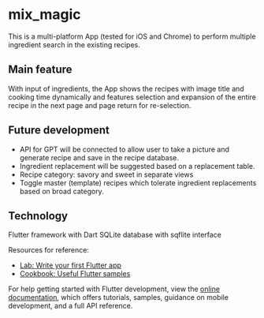 # mix_magic

This is a multi-platform App (tested for iOS and Chrome) to perform multiple ingredient search in the existing recipes.

## Main feature
With input of ingredients, the App shows the recipes with image title and cooking time dynamically and features selection and expansion of the entire recipe in the next page and page return for re-selection.

## Future development
- API for GPT will be connected to allow user to take a picture and generate recipe and save in the recipe database.
- Ingredient replacement will be suggested based on a replacement table.
- Recipe category: savory and sweet in separate views
- Toggle master (template) recipes which tolerate ingredient replacements based on broad category.

## Technology
Flutter framework with Dart
SQLite database with sqflite interface

Resources for reference:

- [Lab: Write your first Flutter app](https://docs.flutter.dev/get-started/codelab)
- [Cookbook: Useful Flutter samples](https://docs.flutter.dev/cookbook)

For help getting started with Flutter development, view the
[online documentation](https://docs.flutter.dev/), which offers tutorials,
samples, guidance on mobile development, and a full API reference.
